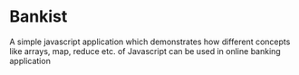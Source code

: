 # Bankist
A simple javascript application which demonstrates how different concepts like arrays, map, reduce etc. of Javascript can be used in online banking application
